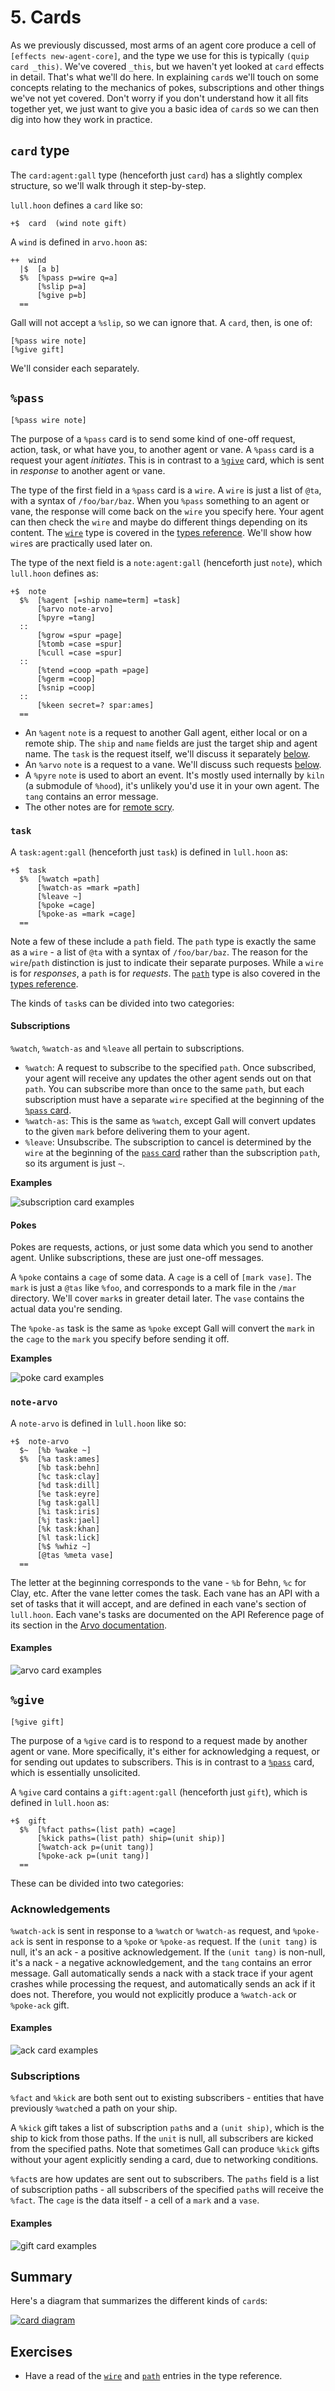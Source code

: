 # 5. Cards

As we previously discussed, most arms of an agent core produce a cell of `[effects new-agent-core]`, and the type we use for this is typically `(quip card _this)`. We've covered `_this`, but we haven't yet looked at `card` effects in detail. That's what we'll do here. In explaining `card`s we'll touch on some concepts relating to the mechanics of pokes, subscriptions and other things we've not yet covered. Don't worry if you don't understand how it all fits together yet, we just want to give you a basic idea of `card`s so we can then dig into how they work in practice.

## `card` type

The `card:agent:gall` type (henceforth just `card`) has a slightly complex structure, so we'll walk through it step-by-step.

`lull.hoon` defines a `card` like so:

```hoon
+$  card  (wind note gift)
```

A `wind` is defined in `arvo.hoon` as:

```hoon
++  wind
  |$  [a b]
  $%  [%pass p=wire q=a]
      [%slip p=a]
      [%give p=b]
  ==
```

Gall will not accept a `%slip`, so we can ignore that. A `card`, then, is one of:

```hoon
[%pass wire note]
[%give gift]
```

We'll consider each separately.

## `%pass`

```hoon
[%pass wire note]
```

The purpose of a `%pass` card is to send some kind of one-off request, action, task, or what have you, to another agent or vane. A `%pass` card is a request your agent _initiates_. This is in contrast to a [`%give`](#give) card, which is sent in _response_ to another agent or vane.

The type of the first field in a `%pass` card is a `wire`. A `wire` is just a list of `@ta`, with a syntax of `/foo/bar/baz`. When you `%pass` something to an agent or vane, the response will come back on the `wire` you specify here. Your agent can then check the `wire` and maybe do different things depending on its content. The [`wire`](urbit-docs/courses/app-school/types#wire) type is covered in the [types reference](urbit-docs/courses/app-school/types). We'll show how `wire`s are practically used later on.

The type of the next field is a `note:agent:gall` (henceforth just `note`), which `lull.hoon` defines as:

```hoon
+$  note
  $%  [%agent [=ship name=term] =task]
      [%arvo note-arvo]
      [%pyre =tang]
  ::
      [%grow =spur =page]
      [%tomb =case =spur]
      [%cull =case =spur]
  ::
      [%tend =coop =path =page]
      [%germ =coop]
      [%snip =coop]
  ::
      [%keen secret=? spar:ames]
  ==
```

- An `%agent` `note` is a request to another Gall agent, either local or on a remote ship. The `ship` and `name` fields are just the target ship and agent name. The `task` is the request itself, we'll discuss it separately [below](#task).
- An `%arvo` `note` is a request to a vane. We'll discuss such requests [below](#note-arvo).
- A `%pyre` `note` is used to abort an event. It's mostly used internally by `kiln` (a submodule of `%hood`), it's unlikely you'd use it in your own agent. The `tang` contains an error message.
- The other notes are for [remote scry](urbit-docs/userspace/apps/guides/remote-scry).


### `task`

A `task:agent:gall` (henceforth just `task`) is defined in `lull.hoon` as:

```hoon
+$  task
  $%  [%watch =path]
      [%watch-as =mark =path]
      [%leave ~]
      [%poke =cage]
      [%poke-as =mark =cage]
  ==
```

Note a few of these include a `path` field. The `path` type is exactly the same as a `wire` - a list of `@ta` with a syntax of `/foo/bar/baz`. The reason for the `wire`/`path` distinction is just to indicate their separate purposes. While a `wire` is for _responses_, a `path` is for _requests_. The [`path`](urbit-docs/courses/app-school/types#path) type is also covered in the [types reference](urbit-docs/courses/app-school/types).

The kinds of `task`s can be divided into two categories:

#### Subscriptions

`%watch`, `%watch-as` and `%leave` all pertain to subscriptions.

- `%watch`: A request to subscribe to the specified `path`. Once subscribed, your agent will receive any updates the other agent sends out on that `path`. You can subscribe more than once to the same `path`, but each subscription must have a separate `wire` specified at the beginning of the [`%pass` card](#pass).
- `%watch-as`: This is the same as `%watch`, except Gall will convert updates to the given `mark` before delivering them to your agent.
- `%leave`: Unsubscribe. The subscription to cancel is determined by the `wire` at the beginning of the [`pass` card](#pass) rather than the subscription `path`, so its argument is just `~`.

**Examples**

![subscription card examples](https://media.urbit.org/guides/core/app-school/sub-cards.svg)

#### Pokes

Pokes are requests, actions, or just some data which you send to another agent. Unlike subscriptions, these are just one-off messages.

A `%poke` contains a `cage` of some data. A `cage` is a cell of `[mark vase]`. The `mark` is just a `@tas` like `%foo`, and corresponds to a mark file in the `/mar` directory. We'll cover `mark`s in greater detail later. The `vase` contains the actual data you're sending.

The `%poke-as` task is the same as `%poke` except Gall will convert the `mark` in the `cage` to the `mark` you specify before sending it off.

**Examples**

![poke card examples](https://media.urbit.org/guides/core/app-school/poke-cards.svg)

### `note-arvo`

A `note-arvo` is defined in `lull.hoon` like so:

```hoon
+$  note-arvo
  $~  [%b %wake ~]
  $%  [%a task:ames]
      [%b task:behn]
      [%c task:clay]
      [%d task:dill]
      [%e task:eyre]
      [%g task:gall]
      [%i task:iris]
      [%j task:jael]
      [%k task:khan]
      [%l task:lick]
      [%$ %whiz ~]
      [@tas %meta vase]
  ==
```

The letter at the beginning corresponds to the vane - `%b` for Behn, `%c` for Clay, etc. After the vane letter comes the task. Each vane has an API with a set of tasks that it will accept, and are defined in each vane's section of `lull.hoon`. Each vane's tasks are documented on the API Reference page of its section in the [Arvo documentation](urbit-docs/system/kernel/arvo).

#### Examples

![arvo card examples](https://media.urbit.org/guides/core/app-school/arvo-cards.svg)

## `%give`

```hoon
[%give gift]
```

The purpose of a `%give` card is to respond to a request made by another agent or vane. More specifically, it's either for acknowledging a request, or for sending out updates to subscribers. This is in contrast to a [`%pass`](#give) card, which is essentially unsolicited.

A `%give` card contains a `gift:agent:gall` (henceforth just `gift`), which is defined in `lull.hoon` as:

```hoon
+$  gift
  $%  [%fact paths=(list path) =cage]
      [%kick paths=(list path) ship=(unit ship)]
      [%watch-ack p=(unit tang)]
      [%poke-ack p=(unit tang)]
  ==
```

These can be divided into two categories:

### Acknowledgements

`%watch-ack` is sent in response to a `%watch` or `%watch-as` request, and `%poke-ack` is sent in response to a `%poke` or `%poke-as` request. If the `(unit tang)` is null, it's an ack - a positive acknowledgement. If the `(unit tang)` is non-null, it's a nack - a negative acknowledgement, and the `tang` contains an error message. Gall automatically sends a nack with a stack trace if your agent crashes while processing the request, and automatically sends an ack if it does not. Therefore, you would not explicitly produce a `%watch-ack` or `%poke-ack` gift.

#### Examples

![ack card examples](https://media.urbit.org/guides/core/app-school/ack-cards.svg)

### Subscriptions

`%fact` and `%kick` are both sent out to existing subscribers - entities that have previously `%watch`ed a path on your ship.

A `%kick` gift takes a list of subscription `path`s and a `(unit ship)`, which is the ship to kick from those paths. If the `unit` is null, all subscribers are kicked from the specified paths. Note that sometimes Gall can produce `%kick` gifts without your agent explicitly sending a card, due to networking conditions.

`%fact`s are how updates are sent out to subscribers. The `paths` field is a list of subscription paths - all subscribers of the specified `path`s will receive the `%fact`. The `cage` is the data itself - a cell of a `mark` and a `vase`.

#### Examples

![gift card examples](https://media.urbit.org/guides/core/app-school/gift-cards.svg)

## Summary

Here's a diagram that summarizes the different kinds of `card`s:

[![card diagram](https://media.urbit.org/guides/core/app-school/card-diagram.svg)](https://media.urbit.org/guides/core/app-school/card-diagram.svg)

## Exercises

- Have a read of the [`wire`](urbit-docs/courses/app-school/types#wire) and [`path`](urbit-docs/courses/app-school/types#path) entries in the type reference.
